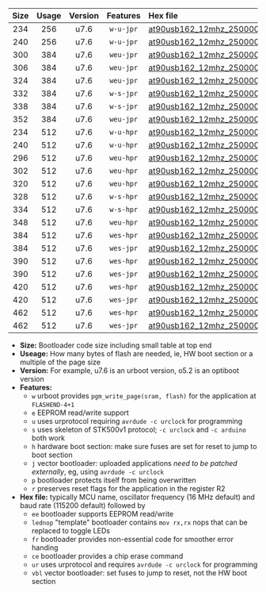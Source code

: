 |Size|Usage|Version|Features|Hex file|
|:-:|:-:|:-:|:-:|:--|
|234|256|u7.6|`w-u-jpr`|[at90usb162_12mhz_250000bps_ur_vbl.hex](https://raw.githubusercontent.com/stefanrueger/urboot/main/at90usb162_12mhz_250000bps_ur_vbl.hex)|
|240|256|u7.6|`w-u-jpr`|[at90usb162_12mhz_250000bps_lednop_ur_vbl.hex](https://raw.githubusercontent.com/stefanrueger/urboot/main/at90usb162_12mhz_250000bps_lednop_ur_vbl.hex)|
|300|384|u7.6|`weu-jpr`|[at90usb162_12mhz_250000bps_ee_ur_vbl.hex](https://raw.githubusercontent.com/stefanrueger/urboot/main/at90usb162_12mhz_250000bps_ee_ur_vbl.hex)|
|306|384|u7.6|`weu-jpr`|[at90usb162_12mhz_250000bps_ee_lednop_ur_vbl.hex](https://raw.githubusercontent.com/stefanrueger/urboot/main/at90usb162_12mhz_250000bps_ee_lednop_ur_vbl.hex)|
|324|384|u7.6|`weu-jpr`|[at90usb162_12mhz_250000bps_ee_lednop_fr_ur_vbl.hex](https://raw.githubusercontent.com/stefanrueger/urboot/main/at90usb162_12mhz_250000bps_ee_lednop_fr_ur_vbl.hex)|
|332|384|u7.6|`w-s-jpr`|[at90usb162_12mhz_250000bps_vbl.hex](https://raw.githubusercontent.com/stefanrueger/urboot/main/at90usb162_12mhz_250000bps_vbl.hex)|
|338|384|u7.6|`w-s-jpr`|[at90usb162_12mhz_250000bps_lednop_vbl.hex](https://raw.githubusercontent.com/stefanrueger/urboot/main/at90usb162_12mhz_250000bps_lednop_vbl.hex)|
|352|384|u7.6|`weu-jpr`|[at90usb162_12mhz_250000bps_ee_lednop_fr_ce_ur_vbl.hex](https://raw.githubusercontent.com/stefanrueger/urboot/main/at90usb162_12mhz_250000bps_ee_lednop_fr_ce_ur_vbl.hex)|
|234|512|u7.6|`w-u-hpr`|[at90usb162_12mhz_250000bps_ur.hex](https://raw.githubusercontent.com/stefanrueger/urboot/main/at90usb162_12mhz_250000bps_ur.hex)|
|240|512|u7.6|`w-u-hpr`|[at90usb162_12mhz_250000bps_lednop_ur.hex](https://raw.githubusercontent.com/stefanrueger/urboot/main/at90usb162_12mhz_250000bps_lednop_ur.hex)|
|296|512|u7.6|`weu-hpr`|[at90usb162_12mhz_250000bps_ee_ur.hex](https://raw.githubusercontent.com/stefanrueger/urboot/main/at90usb162_12mhz_250000bps_ee_ur.hex)|
|302|512|u7.6|`weu-hpr`|[at90usb162_12mhz_250000bps_ee_lednop_ur.hex](https://raw.githubusercontent.com/stefanrueger/urboot/main/at90usb162_12mhz_250000bps_ee_lednop_ur.hex)|
|320|512|u7.6|`weu-hpr`|[at90usb162_12mhz_250000bps_ee_lednop_fr_ur.hex](https://raw.githubusercontent.com/stefanrueger/urboot/main/at90usb162_12mhz_250000bps_ee_lednop_fr_ur.hex)|
|328|512|u7.6|`w-s-hpr`|[at90usb162_12mhz_250000bps.hex](https://raw.githubusercontent.com/stefanrueger/urboot/main/at90usb162_12mhz_250000bps.hex)|
|334|512|u7.6|`w-s-hpr`|[at90usb162_12mhz_250000bps_lednop.hex](https://raw.githubusercontent.com/stefanrueger/urboot/main/at90usb162_12mhz_250000bps_lednop.hex)|
|348|512|u7.6|`weu-hpr`|[at90usb162_12mhz_250000bps_ee_lednop_fr_ce_ur.hex](https://raw.githubusercontent.com/stefanrueger/urboot/main/at90usb162_12mhz_250000bps_ee_lednop_fr_ce_ur.hex)|
|384|512|u7.6|`wes-hpr`|[at90usb162_12mhz_250000bps_ee.hex](https://raw.githubusercontent.com/stefanrueger/urboot/main/at90usb162_12mhz_250000bps_ee.hex)|
|384|512|u7.6|`wes-jpr`|[at90usb162_12mhz_250000bps_ee_vbl.hex](https://raw.githubusercontent.com/stefanrueger/urboot/main/at90usb162_12mhz_250000bps_ee_vbl.hex)|
|390|512|u7.6|`wes-hpr`|[at90usb162_12mhz_250000bps_ee_lednop.hex](https://raw.githubusercontent.com/stefanrueger/urboot/main/at90usb162_12mhz_250000bps_ee_lednop.hex)|
|390|512|u7.6|`wes-jpr`|[at90usb162_12mhz_250000bps_ee_lednop_vbl.hex](https://raw.githubusercontent.com/stefanrueger/urboot/main/at90usb162_12mhz_250000bps_ee_lednop_vbl.hex)|
|420|512|u7.6|`wes-hpr`|[at90usb162_12mhz_250000bps_ee_lednop_fr.hex](https://raw.githubusercontent.com/stefanrueger/urboot/main/at90usb162_12mhz_250000bps_ee_lednop_fr.hex)|
|420|512|u7.6|`wes-jpr`|[at90usb162_12mhz_250000bps_ee_lednop_fr_vbl.hex](https://raw.githubusercontent.com/stefanrueger/urboot/main/at90usb162_12mhz_250000bps_ee_lednop_fr_vbl.hex)|
|462|512|u7.6|`wes-hpr`|[at90usb162_12mhz_250000bps_ee_lednop_fr_ce.hex](https://raw.githubusercontent.com/stefanrueger/urboot/main/at90usb162_12mhz_250000bps_ee_lednop_fr_ce.hex)|
|462|512|u7.6|`wes-jpr`|[at90usb162_12mhz_250000bps_ee_lednop_fr_ce_vbl.hex](https://raw.githubusercontent.com/stefanrueger/urboot/main/at90usb162_12mhz_250000bps_ee_lednop_fr_ce_vbl.hex)|

- **Size:** Bootloader code size including small table at top end
- **Useage:** How many bytes of flash are needed, ie, HW boot section or a multiple of the page size
- **Version:** For example, u7.6 is an urboot version, o5.2 is an optiboot version
- **Features:**
  + `w` urboot provides `pgm_write_page(sram, flash)` for the application at `FLASHEND-4+1`
  + `e` EEPROM read/write support
  + `u` uses urprotocol requiring `avrdude -c urclock` for programming
  + `s` uses skeleton of STK500v1 protocol; `-c urclock` and `-c arduino` both work
  + `h` hardware boot section: make sure fuses are set for reset to jump to boot section
  + `j` vector bootloader: uploaded applications *need to be patched externally*, eg, using `avrdude -c urclock`
  + `p` bootloader protects itself from being overwritten
  + `r` preserves reset flags for the application in the register R2
- **Hex file:** typically MCU name, oscillator frequency (16 MHz default) and baud rate (115200 default) followed by
  + `ee` bootloader supports EEPROM read/write
  + `lednop` "template" bootloader contains `mov rx,rx` nops that can be replaced to toggle LEDs
  + `fr` bootloader provides non-essential code for smoother error handing
  + `ce` bootloader provides a chip erase command
  + `ur` uses urprotocol and requires `avrdude -c urclock` for programming
  + `vbl` vector bootloader: set fuses to jump to reset, not the HW boot section

